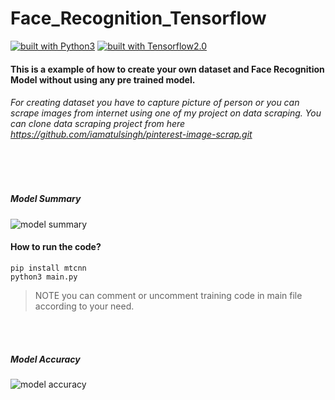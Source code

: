 # Face_Recognition_Tensorflow

[![built with Python3](https://img.shields.io/badge/built%20with-Python3.x-green.svg)](https://www.python.org/)
[![built with Tensorflow2.0](https://img.shields.io/badge/built%20with-Tensorflow2.0-red.svg)](https://www.tensorflow.org/)

#### This is a example of how to create your own dataset and Face Recognition Model without using any pre trained model.
###### For creating dataset you have to capture picture of person or you can scrape images from internet using one of my project on data scraping. You can clone data scraping project from here https://github.com/iamatulsingh/pinterest-image-scrap.git

<br><br>
##### Model Summary

![model summary](https://github.com/iamatulsingh/Face_Recognition_Tensorflow/blob/master/screenshot/model_summary.png)

#### How to run the code?
`pip install mtcnn` <br>
`python3 main.py`
>NOTE you can comment or uncomment training code in main file according to your need.

<br><br>
##### Model Accuracy
![model accuracy](https://github.com/iamatulsingh/Face_Recognition_Tensorflow/blob/master/plot/model_accuracy.png)

